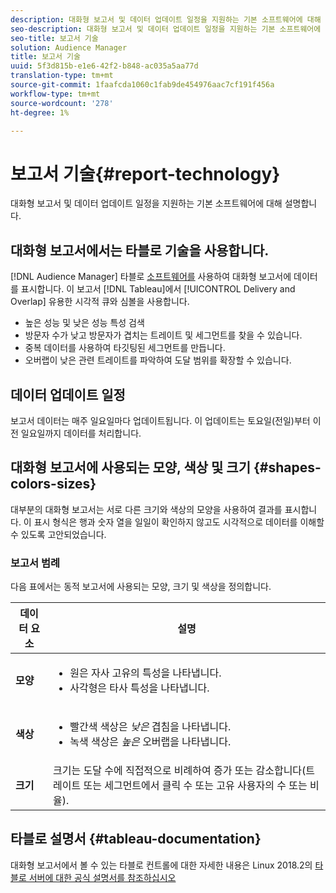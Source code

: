 ```yaml
---
description: 대화형 보고서 및 데이터 업데이트 일정을 지원하는 기본 소프트웨어에 대해 설명합니다.
seo-description: 대화형 보고서 및 데이터 업데이트 일정을 지원하는 기본 소프트웨어에 대해 설명합니다.
seo-title: 보고서 기술
solution: Audience Manager
title: 보고서 기술
uuid: 5f3d815b-e1e6-42f2-b848-ac035a5aa77d
translation-type: tm+mt
source-git-commit: 1faafcda1060c1fab9de454976aac7cf191f456a
workflow-type: tm+mt
source-wordcount: '278'
ht-degree: 1%

---
```



# 보고서 기술{#report-technology}

대화형 보고서 및 데이터 업데이트 일정을 지원하는 기본 소프트웨어에 대해 설명합니다.

<!-- 

c_report_technology.xml

 -->

## 대화형 보고서에서는 타블로 기술을 사용합니다.

[!DNL Audience Manager] 타블로 [소프트웨어를](https://www.tableausoftware.com/) 사용하여 대화형 보고서에 데이터를 표시합니다. 이 보고서 [!DNL Tableau]에서 [!UICONTROL Delivery and Overlap] 유용한 시각적 큐와 심볼을 사용합니다.

* 높은 성능 및 낮은 성능 특성 검색
* 방문자 수가 낮고 방문자가 겹치는 트레이트 및 세그먼트를 찾을 수 있습니다.
* 중복 데이터를 사용하여 타깃팅된 세그먼트를 만듭니다.
* 오버랩이 낮은 관련 트레이트를 파악하여 도달 범위를 확장할 수 있습니다.

## 데이터 업데이트 일정

보고서 데이터는 매주 일요일마다 업데이트됩니다. 이 업데이트는 토요일(전일)부터 이전 일요일까지 데이터를 처리합니다.

## 대화형 보고서에 사용되는 모양, 색상 및 크기 {#shapes-colors-sizes}

대부분의 대화형 보고서는 서로 다른 크기와 색상의 모양을 사용하여 결과를 표시합니다. 이 표시 형식은 행과 숫자 열을 일일이 확인하지 않고도 시각적으로 데이터를 이해할 수 있도록 고안되었습니다.

<!-- 

r_legend.xml

 -->

### 보고서 범례

다음 표에서는 동적 보고서에 사용되는 모양, 크기 및 색상을 정의합니다.

<table id="table_EC180A96E3784FC6B81FCFB546C4A3FA"> 
 <thead> 
  <tr> 
   <th colname="col1" class="entry"> 데이터 요소 </th> 
   <th colname="col2" class="entry"> 설명 </th> 
  </tr> 
 </thead>
 <tbody> 
  <tr> 
   <td colname="col1"> <b>모양</b> </td> 
   <td colname="col2"> 
    <ul id="ul_076773ABD0BB4CE6834ACFA8B3D6AC2E"> 
     <li id="li_BBAB37A6EC1549B48C0E4D3BFAF7062C">원은 자사 고유의 특성을 나타냅니다. </li> 
     <li id="li_371331AE984A4A999CE0596EA13987E0">사각형은 타사 특성을 나타냅니다. </li> 
    </ul> </td> 
  </tr> 
  <tr> 
   <td colname="col1"> <b>색상</b> </td> 
   <td colname="col2"> 
    <ul id="ul_F5D243297F0C4E5A8EDCBD28A548869E"> 
     <li id="li_332EB873A35440E6BB6093E36A0FAC3D">빨간색 색상은 <i>낮은</i> 겹침을 나타냅니다. </li> 
     <li id="li_29DFDB1218DF4069B5DCFF841D48EF56">녹색 색상은 <i>높은</i> 오버랩을 나타냅니다. </li> 
    </ul> </td> 
  </tr> 
  <tr> 
   <td colname="col1"> <b>크기</b> </td> 
   <td colname="col2"> 크기는 도달 수에 직접적으로 비례하여 증가 또는 감소합니다(트레이트 또는 세그먼트에서 클릭 수 또는 고유 사용자의 수 또는 비율). </td> 
  </tr> 
 </tbody> 
</table>

## 타블로 설명서 {#tableau-documentation}

대화형 보고서에서 볼 수 있는 타블로 컨트롤에 대한 자세한 내용은 Linux 2018.2의 [타블로 서버에 대한 공식 설명서를 참조하십시오](https://help.tableau.com/v2018.2/server-linux/en-us/get_started_server.htm)